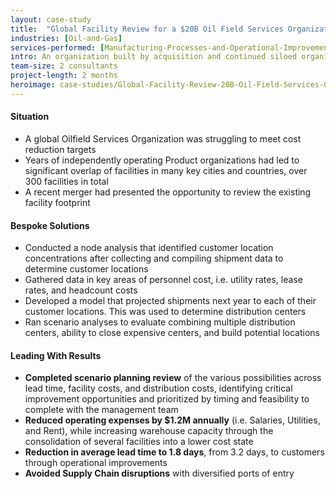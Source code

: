 ```yaml
---
layout: case-study
title:  "Global Facility Review for a $20B Oil Field Services Organization"
industries: [Oil-and-Gas]
services-performed: [Manufacturing-Processes-and-Operational-Improvements, Organizational-Design-and-Alignment, Merger-Repair]
intro: An organization built by acquisition and continued siloed organizations led to a bloated facility footprint across a global organization
team-size: 2 consultants
project-length: 2 months
heroimage: case-studies/Global-Facility-Review-20B-Oil-Field-Services-Organization.jpg
---
```


#### Situation
- A global Oilfield Services Organization was struggling to meet cost reduction targets
- Years of independently operating Product organizations had led to significant overlap of facilities in many key cities and countries, over 300 facilities in total
- A recent merger had presented the opportunity to review the existing facility footprint

#### Bespoke Solutions
- Conducted a node analysis that identified customer location concentrations after collecting and compiling shipment data to determine customer locations
- Gathered data in key areas of personnel cost, i.e. utility rates, lease rates, and headcount costs
- Developed a model that projected shipments next year to each of their customer locations.  This was used to determine distribution centers
- Ran scenario analyses to evaluate combining multiple distribution centers, ability to close expensive centers, and build potential locations

#### Leading With Results
- **Completed scenario planning review** of the various possibilities across lead time, facility costs, and distribution costs, identifying critical improvement opportunities and prioritized by timing and feasibility to complete with the management team
- **Reduced operating expenses by $1.2M annually** (i.e. Salaries, Utilities, and Rent), while increasing warehouse capacity through the consolidation of several facilities into a lower cost state
- **Reduction in average lead time to 1.8 days**, from 3.2 days, to customers through operational improvements
- **Avoided Supply Chain disruptions** with diversified ports of entry
